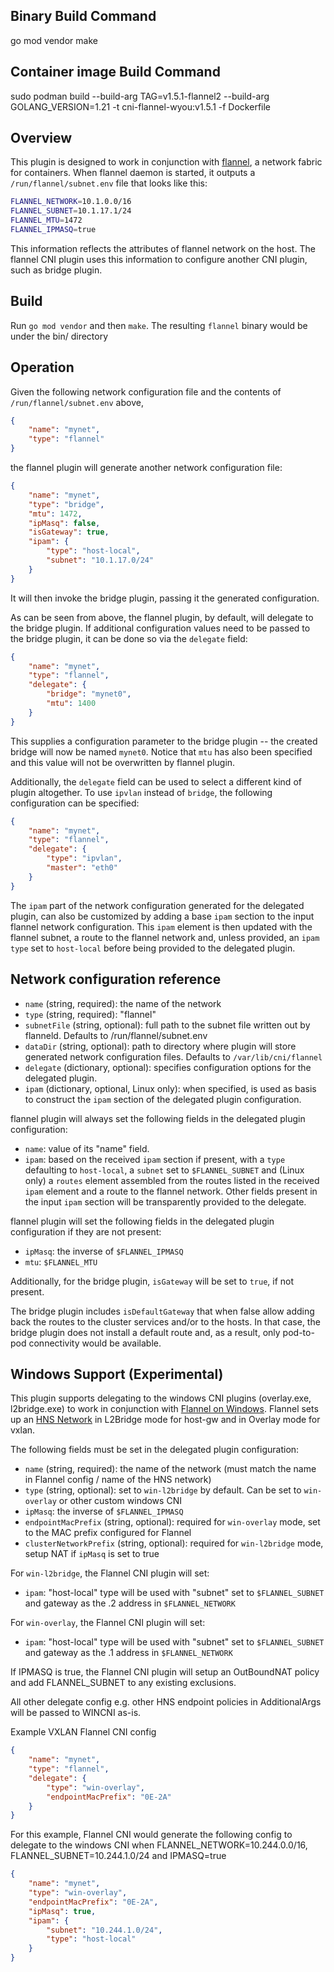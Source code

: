 ## Binary Build Command
go mod vendor
make
## Container image Build Command
sudo podman build --build-arg TAG=v1.5.1-flannel2 --build-arg GOLANG_VERSION=1.21 -t cni-flannel-wyou:v1.5.1 -f Dockerfile

## Overview
This plugin is designed to work in conjunction with [flannel](https://github.com/coreos/flannel), a network fabric for containers.
When flannel daemon is started, it outputs a `/run/flannel/subnet.env` file that looks like this:
```bash
FLANNEL_NETWORK=10.1.0.0/16
FLANNEL_SUBNET=10.1.17.1/24
FLANNEL_MTU=1472
FLANNEL_IPMASQ=true
```

This information reflects the attributes of flannel network on the host.
The flannel CNI plugin uses this information to configure another CNI plugin, such as bridge plugin.

## Build

Run `go mod vendor` and then `make`. The resulting `flannel` binary would be under the bin/ directory

## Operation
Given the following network configuration file and the contents of `/run/flannel/subnet.env` above,
```json
{
	"name": "mynet",
	"type": "flannel"
}
```
the flannel plugin will generate another network configuration file:
```json
{
	"name": "mynet",
	"type": "bridge",
	"mtu": 1472,
	"ipMasq": false,
	"isGateway": true,
	"ipam": {
		"type": "host-local",
		"subnet": "10.1.17.0/24"
	}
}
```

It will then invoke the bridge plugin, passing it the generated configuration.

As can be seen from above, the flannel plugin, by default, will delegate to the bridge plugin.
If additional configuration values need to be passed to the bridge plugin, it can be done so via the `delegate` field:
```json
{
	"name": "mynet",
	"type": "flannel",
	"delegate": {
		"bridge": "mynet0",
		"mtu": 1400
	}
}
```

This supplies a configuration parameter to the bridge plugin -- the created bridge will now be named `mynet0`.
Notice that `mtu` has also been specified and this value will not be overwritten by flannel plugin.

Additionally, the `delegate` field can be used to select a different kind of plugin altogether.
To use `ipvlan` instead of `bridge`, the following configuration can be specified:

```json
{
	"name": "mynet",
	"type": "flannel",
	"delegate": {
		"type": "ipvlan",
		"master": "eth0"
	}
}
```

The `ipam` part of the network configuration generated for the delegated plugin, can also be customized by adding a base `ipam` section to the input flannel network configuration. This `ipam` element is then updated with the flannel subnet, a route to the flannel network and, unless provided, an `ipam` `type` set to `host-local` before being provided to the delegated plugin.

## Network configuration reference

* `name` (string, required): the name of the network
* `type` (string, required): "flannel"
* `subnetFile` (string, optional): full path to the subnet file written out by flanneld. Defaults to /run/flannel/subnet.env
* `dataDir` (string, optional): path to directory where plugin will store generated network configuration files. Defaults to `/var/lib/cni/flannel`
* `delegate` (dictionary, optional): specifies configuration options for the delegated plugin.
* `ipam` (dictionary, optional, Linux only): when specified, is used as basis to construct the `ipam` section of the delegated plugin configuration.

flannel plugin will always set the following fields in the delegated plugin configuration:

* `name`: value of its "name" field.
* `ipam`: based on the received `ipam` section if present, with a `type` defaulting to `host-local`, a `subnet` set to `$FLANNEL_SUBNET` and (Linux only) a `routes` element assembled from the routes listed in the received `ipam` element and a route to the flannel network. Other fields present in the input `ipam` section will be transparently provided to the delegate.

flannel plugin will set the following fields in the delegated plugin configuration if they are not present:
* `ipMasq`: the inverse of `$FLANNEL_IPMASQ`
* `mtu`: `$FLANNEL_MTU`

Additionally, for the bridge plugin, `isGateway` will be set to `true`, if not present.

The bridge plugin includes `isDefaultGateway` that when false allow adding back the routes to the cluster services and/or to the hosts. In that case, the bridge plugin does not install a default route and, as a result, only pod-to-pod connectivity would be available.

## Windows Support (Experimental)
This plugin supports delegating to the windows CNI plugins (overlay.exe, l2bridge.exe) to work in conjunction with [Flannel on Windows](https://github.com/coreos/flannel/issues/833). 
Flannel sets up an [HNS Network](https://docs.microsoft.com/en-us/virtualization/windowscontainers/container-networking/architecture) in L2Bridge mode for host-gw and in Overlay mode for vxlan. 

The following fields must be set in the delegated plugin configuration:
* `name` (string, required): the name of the network (must match the name in Flannel config / name of the HNS network)
* `type` (string, optional): set to `win-l2bridge` by default. Can be set to `win-overlay` or other custom windows CNI
* `ipMasq`: the inverse of `$FLANNEL_IPMASQ`
* `endpointMacPrefix` (string, optional): required for `win-overlay` mode, set to the MAC prefix configured for Flannel  
* `clusterNetworkPrefix` (string, optional): required for `win-l2bridge` mode, setup NAT if `ipMasq` is set to true

For `win-l2bridge`, the Flannel CNI plugin will set:
* `ipam`: "host-local" type will be used with "subnet" set to `$FLANNEL_SUBNET` and gateway as the .2 address in `$FLANNEL_NETWORK`

For `win-overlay`, the Flannel CNI plugin will set:
* `ipam`: "host-local" type will be used with "subnet" set to `$FLANNEL_SUBNET` and gateway as the .1 address in `$FLANNEL_NETWORK`

If IPMASQ is true, the Flannel CNI plugin will setup an OutBoundNAT policy and add FLANNEL_SUBNET to any existing exclusions.

All other delegate config e.g. other HNS endpoint policies in AdditionalArgs will be passed to WINCNI as-is.    

Example VXLAN Flannel CNI config
```json
{
	"name": "mynet",
	"type": "flannel",
	"delegate": {
		"type": "win-overlay",
		"endpointMacPrefix": "0E-2A"
	}
}
```

For this example, Flannel CNI would generate the following config to delegate to the windows CNI when FLANNEL_NETWORK=10.244.0.0/16, FLANNEL_SUBNET=10.244.1.0/24 and IPMASQ=true
```json
{
	"name": "mynet",
	"type": "win-overlay",
	"endpointMacPrefix": "0E-2A",
	"ipMasq": true,
	"ipam": {
		"subnet": "10.244.1.0/24",
		"type": "host-local"
	}
}
```
